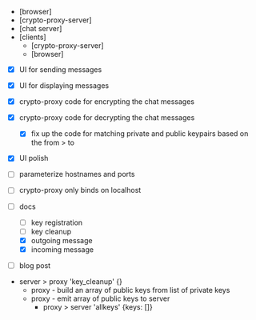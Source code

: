 * [browser]
* [crypto-proxy-server]
* [chat server]
* [clients]
  * [crypto-proxy-server]
  * [browser]
* [x] UI for sending messages
* [x] UI for displaying messages
* [x] crypto-proxy code for encrypting the chat messages
* [x] crypto-proxy code for decrypting the chat messages
  * [x] fix up the code for matching private and public keypairs based on the from > to



* [x] UI polish
* [ ] parameterize hostnames and ports
* [ ] crypto-proxy only binds on localhost
* [ ] docs
  * [ ] key registration
  * [ ] key cleanup
  * [x] outgoing message
  * [x] incoming message
* [ ] blog post





* server > proxy 'key_cleanup' {}
  * proxy - build an array of public keys from list of private keys
  * proxy - emit array of public keys to server
    * proxy > server 'allkeys' {keys: []}
